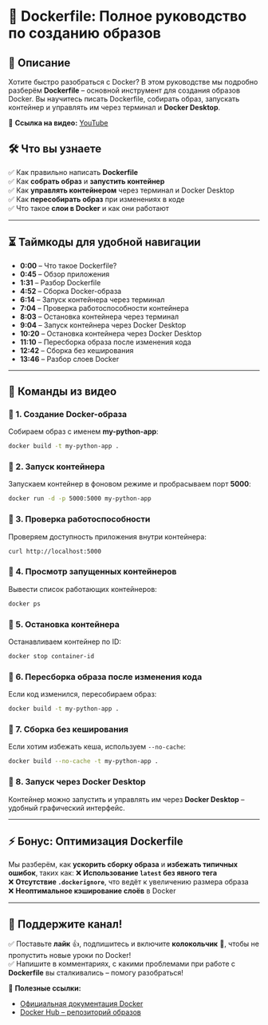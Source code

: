 # 🐳 Dockerfile: Полное руководство по созданию образов

## 📌 Описание
Хотите быстро разобраться с Docker? В этом руководстве мы подробно разберём **Dockerfile** – основной инструмент для создания образов Docker. Вы научитесь писать Dockerfile, собирать образ, запускать контейнер и управлять им через терминал и **Docker Desktop**.

🎥 **Ссылка на видео:** [YouTube](https://www.youtube.com/watch?v=FJK30TxH7Zs)

## 🛠️ Что вы узнаете
✅ Как правильно написать **Dockerfile**  
✅ Как **собрать образ** и **запустить контейнер**  
✅ Как **управлять контейнером** через терминал и Docker Desktop  
✅ Как **пересобирать образ** при изменениях в коде  
✅ Что такое **слои в Docker** и как они работают

---

## ⏳ Таймкоды для удобной навигации
- **0:00** – Что такое Dockerfile?
- **0:45** – Обзор приложения
- **1:31** – Разбор Dockerfile
- **4:52** – Сборка Docker-образа
- **6:14** – Запуск контейнера через терминал
- **7:04** – Проверка работоспособности контейнера
- **8:03** – Остановка контейнера через терминал
- **9:04** – Запуск контейнера через Docker Desktop
- **10:20** – Остановка контейнера через Docker Desktop
- **11:10** – Пересборка образа после изменения кода
- **12:42** – Сборка без кеширования
- **13:46** – Разбор слоев Docker

---

## 🚀 Команды из видео

### 🔹 1. Создание Docker-образа
Собираем образ с именем **my-python-app**:
```bash
docker build -t my-python-app .
```

### 🔹 2. Запуск контейнера
Запускаем контейнер в фоновом режиме и пробрасываем порт **5000**:
```bash
docker run -d -p 5000:5000 my-python-app
```

### 🔹 3. Проверка работоспособности
Проверяем доступность приложения внутри контейнера:
```bash
curl http://localhost:5000
```

### 🔹 4. Просмотр запущенных контейнеров
Вывести список работающих контейнеров:
```bash
docker ps
```

### 🔹 5. Остановка контейнера
Останавливаем контейнер по ID:
```bash
docker stop container-id
```

### 🔹 6. Пересборка образа после изменения кода
Если код изменился, пересобираем образ:
```bash
docker build -t my-python-app .
```

### 🔹 7. Сборка без кеширования
Если хотим избежать кеша, используем `--no-cache`:
```bash
docker build --no-cache -t my-python-app .
```

### 🔹 8. Запуск через Docker Desktop
Контейнер можно запустить и управлять им через **Docker Desktop** – удобный графический интерфейс.

---

## ⚡ Бонус: Оптимизация Dockerfile
Мы разберём, как **ускорить сборку образа** и **избежать типичных ошибок**, таких как:
❌ **Использование `latest` без явного тега**  
❌ **Отсутствие `.dockerignore`**, что ведёт к увеличению размера образа  
❌ **Неоптимальное кэширование слоёв** в Docker

---

## 📢 Поддержите канал!
✅ Поставьте **лайк** 👍, подпишитесь и включите **колокольчик** 🔔, чтобы не пропустить новые уроки по Docker!  
✅ Напишите в комментариях, с какими проблемами при работе с **Dockerfile** вы сталкивались – помогу разобраться!

📌 **Полезные ссылки:**
- [Официальная документация Docker](https://docs.docker.com/)
- [Docker Hub – репозиторий образов](https://hub.docker.com/)

